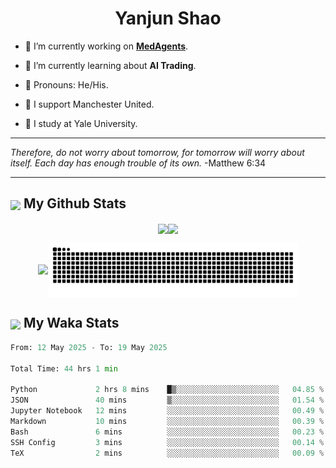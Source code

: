 

<h1 align="center">Yanjun Shao</h1>

- 🐒 I’m currently working on **[MedAgents](https://github.com/gersteinlab/MedAgents)**.

- 🦧 I’m currently learning about **AI Trading**.

- 🦍 Pronouns: He/His.

- 👹 I support Manchester United.

- 🐶 I study at Yale University.

---

<i> Therefore, do not worry about tomorrow, for tomorrow will worry about itself. Each day has enough trouble of its own. </i> -Matthew 6:34

---

<h2><img src="https://emojis.slackmojis.com/emojis/images/1579216111/7550/pikachu_wave.gif?1579216111" align="center" width="28" /> My Github Stats</h2>

<p align="center"><img align="center" src = "https://github-readme-stats.vercel.app/api?username=super-dainiu&show_icons=true&count_private=true&theme=tokyonight&hide=issues&line_height=30" width="400px"><img align="center" src = "https://github-readme-streak-stats.herokuapp.com/?user=super-dainiu&theme=tokyonight" width="400px"></p>

<p align="center"><img align="center" width="400px" src="https://github-readme-stats.vercel.app/api/top-langs/?username=super-dainiu&layout=compact&theme=tokyonight&hide=html,tex,jupyter%20notebook"><img align="center" width="400px" src="https://github.com/super-dainiu/super-dainiu/blob/output/github-contribution-grid-snake.svg"></p>

<h2><img src="https://emojis.slackmojis.com/emojis/images/1579216111/7550/pikachu_wave.gif?1579216111" align="center" width="28" /> My Waka Stats</h2>

<!--START_SECTION:waka-->

```python
From: 12 May 2025 - To: 19 May 2025

Total Time: 44 hrs 1 min

Python             2 hrs 8 mins    █▒░░░░░░░░░░░░░░░░░░░░░░░   04.85 %
JSON               40 mins         ▒░░░░░░░░░░░░░░░░░░░░░░░░   01.54 %
Jupyter Notebook   12 mins         ░░░░░░░░░░░░░░░░░░░░░░░░░   00.49 %
Markdown           10 mins         ░░░░░░░░░░░░░░░░░░░░░░░░░   00.39 %
Bash               6 mins          ░░░░░░░░░░░░░░░░░░░░░░░░░   00.23 %
SSH Config         3 mins          ░░░░░░░░░░░░░░░░░░░░░░░░░   00.14 %
TeX                2 mins          ░░░░░░░░░░░░░░░░░░░░░░░░░   00.09 %
```

<!--END_SECTION:waka-->
